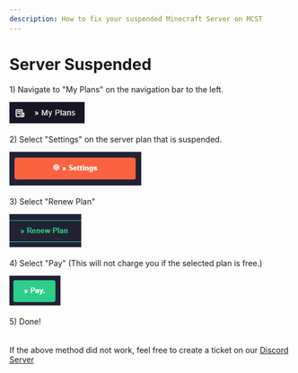 ```yaml
---
description: How to fix your suspended Minecraft Server on MCST
---
```


# Server Suspended

1\) Navigate to "My Plans" on the navigation bar to the left.

![](<../.gitbook/assets/image (16).png>)\
\
2\) Select "Settings" on the server plan that is suspended.

![](<../.gitbook/assets/image (31).png>)\
\
3\) Select "Renew Plan"

![](<../.gitbook/assets/image (25).png>)\
\
4\) Select "Pay" (This will not charge you if the selected plan is free.)

![](<../.gitbook/assets/image (41).png>)\
\
5\) Done!\
\
\
If the above method did not work, feel free to create a ticket on our [Discord Server](https://discord.gg/dzAxSz5C4x)
